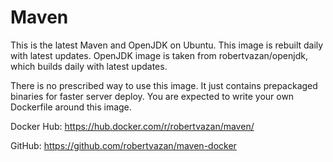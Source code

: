 # Maven

This is the latest Maven and OpenJDK on Ubuntu. This image is rebuilt daily with latest updates. OpenJDK image is taken from robertvazan/openjdk, which builds daily with latest updates.

There is no prescribed way to use this image. It just contains prepackaged binaries for faster server deploy. You are expected to write your own Dockerfile around this image.

Docker Hub: https://hub.docker.com/r/robertvazan/maven/

GitHub: https://github.com/robertvazan/maven-docker
